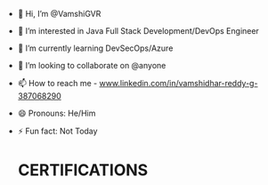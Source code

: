 - 👋 Hi, I’m @VamshiGVR
- 👀 I’m interested in Java Full Stack Development/DevOps Engineer
- 🌱 I’m currently learning DevSecOps/Azure
- 💞️ I’m looking to collaborate on @anyone
- 📫 How to reach me - www.linkedin.com/in/vamshidhar-reddy-g-387068290
- 😄 Pronouns: He/Him
- ⚡ Fun fact: Not Today

  # CERTIFICATIONS

<!---
VamshiGVR/VamshiGVR is a ✨ special ✨ repository because its `README.md` (this file) appears on your GitHub profile.
You can click the Preview link to take a look at your changes.
--->
